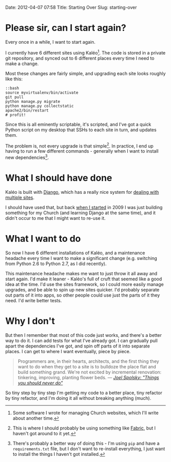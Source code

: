 Date: 2012-04-07 07:58
Title: Starting Over
Slug: starting-over

# Please sir, can I start again?

Every once in a while, I want to start again.

I currently have 6 different sites using Kal&#233;o[^1]. The code is stored in
a private git repository, and synced out to 6 different places every time I
need to make a change.

Most these changes are fairly simple, and upgrading each site looks roughly
like this:

    ::bash
    source myvirtualenv/bin/activate
    git pull
    python manage.py migrate
    python manage.py collectstatic
    apache2/bin/restart
    # profit!

Since this is all eminently scriptable, it's scripted, and I've got a quick
Python script on my desktop that SSHs to each site in turn, and updates them.

The problem is, not every upgrade is that simple[^2]. In practice, I end up
having to run a few different commands - generally when I want to install new
dependencies[^3].

# What I should have done

Kal&#233;o is built with [Django][django], which has a
really nice system for [dealing with multiple sites][django-sites].

I should have used that, but back [when I started][first-question] in 2009 I
was just building something for my Church (and learning Django at the same
time), and it didn't occur to me that I might want to re-use it.

# What I want to do

So now I have 6 different installations of Kal&#233;o, and a maintenance
headache every time I want to make a significant change (e.g. switching
from Python 2.6 to Python 2.7, as I did recently).

This maintenance headache makes me want to just throw it all away and start
again. I'd make it leaner - Kal&#233;o's full of cruft that seemed like a good
idea at the time. I'd use the sites framework, so I could more easily manage
upgrades, and be able to spin up new sites quicker. I'd probably separate out
parts of it into apps, so other people could use just the parts of it they
need. I'd write better tests.

# Why I don't

But then I remember that most of this code just works, and there's a better way
to do it. I can add tests for what I've already got. I can gradually pull apart
the dependencies I've got, and spin off parts of it into separate places. I can
get to where I want eventually, piece by piece.

> Programmers are, in their hearts, architects, and the first thing they want
> to do when they get to a site is to bulldoze the place flat and build
> something grand. We're not excited by incremental renovation: tinkering,
> improving, planting flower beds.
> &mdash; <cite>[Joel Spolsky: "Things you should never do"][tysnd]</cite>

So tiny step by tiny step I'm getting my code to a better place, tiny refactor
by tiny refactor, and I'm doing it all without breaking anything (much).

[^1]: Some software I wrote for managing Church websites, which I'll write
      about another time.
[^2]: This is where I should probably be using something like [Fabric][fabric],
      but I haven't got around to it yet.
[^3]: There's probably a better way of doing this - I'm using `pip` and have a `requirements.txt`
      file, but I don't want to re-install everything, I just want to install
      the things I haven't got installed.

[fabric]: http://fabfile.org
[django]: https://www.djangoproject.com/ "Read about Django, a Python web framework"
[django-sites]: https://docs.djangoproject.com/en/dev/ref/contrib/sites/ "The Django Sites framework"
[first-question]: http://stackoverflow.com/questions/744866/reverse-not-found-sending-request-context-in-from-templates "My first ever Django question on Stack Overflow"
[tysnd]: http://www.joelonsoftware.com/articles/fog0000000069.html "Read Joel's article on throwing things away"
